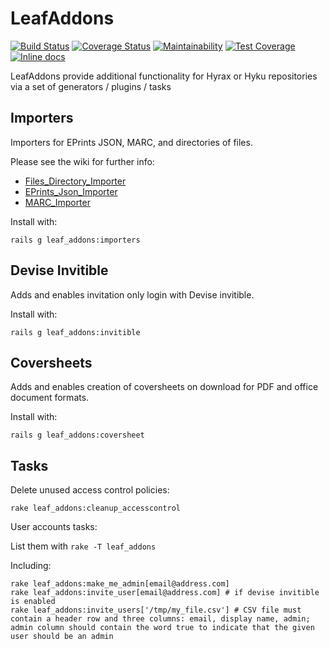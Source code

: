 


# LeafAddons

[![Build Status](https://travis-ci.org/research-technologies/leaf_addons.svg?branch=master)](https://travis-ci.org/research-technologies/leaf_addons)
[![Coverage Status](https://coveralls.io/repos/github/research-technologies/leaf_addons/badge.svg?branch=master)](https://coveralls.io/github/research-technologies/leaf_addons?branch=master)
[![Maintainability](https://api.codeclimate.com/v1/badges/59592cff3f45fdb42f72/maintainability)](https://codeclimate.com/github/research-technologies/leaf_addons/maintainability)
[![Test Coverage](https://api.codeclimate.com/v1/badges/59592cff3f45fdb42f72/test_coverage)](https://codeclimate.com/github/research-technologies/leaf_addons/test_coverage)
[![Inline docs](http://inch-ci.org/github/research-technologies/leaf_addons.svg?branch=master)](http://inch-ci.org/github/research-technologies/leaf_addons)

LeafAddons provide additional functionality for Hyrax or Hyku repositories via a set of generators / plugins / tasks

## Importers

Importers for EPrints JSON, MARC, and directories of files.

Please see the wiki for further info:

* [Files_Directory_Importer](https://github.com/research-technologies/leaf_addons/wiki/Files_Directory_Importer)
* [EPrints_Json_Importer](https://github.com/research-technologies/leaf_addons/wiki/EPrints_Json_Importer)
* [MARC_Importer](https://github.com/research-technologies/leaf_addons/wiki/MARC_Importer)

Install with:

```
rails g leaf_addons:importers
```

## Devise Invitible

Adds and enables invitation only login with Devise invitible.

Install with:

```
rails g leaf_addons:invitible
```

## Coversheets

Adds and enables creation of coversheets on download for PDF and office document formats.

Install with:

```
rails g leaf_addons:coversheet
```

## Tasks

Delete unused access control policies:

```
rake leaf_addons:cleanup_accesscontrol
```

User accounts tasks:

List them with `rake -T leaf_addons`

Including:

```
rake leaf_addons:make_me_admin[email@address.com]
rake leaf_addons:invite_user[email@address.com] # if devise invitible is enabled
rake leaf_addons:invite_users['/tmp/my_file.csv'] # CSV file must contain a header row and three columns: email, display name, admin; admin column should contain the word true to indicate that the given user should be an admin

```
